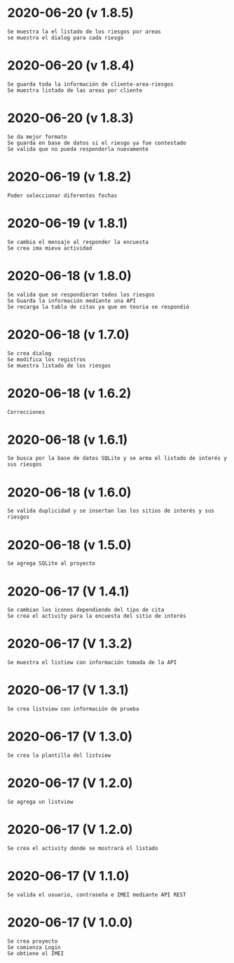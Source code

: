 # 2020-06-20 (v 1.8.5)
    Se muestra la el listado de los riesgos por areas
    se muestra el dialog para cada riesgo
# 2020-06-20 (v 1.8.4)
    Se guarda toda la información de cliente-area-riesgos
    Se muestra listado de las areas por cliente
# 2020-06-20 (v 1.8.3)
    Se da mejor formato
    Se guarda en base de datos si el riesgo ya fue contestado
    Se valida que no pueda responderla nuevamente
# 2020-06-19 (v 1.8.2)
    Poder seleccionar diferentes fechas
# 2020-06-19 (v 1.8.1)
    Se cambia el mensaje al responder la encuesta
    Se crea ima mieva actividad
# 2020-06-18 (v 1.8.0)
    Se valida que se respondieran todos los riesgos
    Se Guarda la información mediante una API
    Se recarga la tabla de citas ya que en teoria se respondió
# 2020-06-18 (v 1.7.0)
    Se crea dialog
    Se modifica los registros
    Se muestra listado de los riesgos
# 2020-06-18 (v 1.6.2)
    Correcciones
# 2020-06-18 (v 1.6.1)
    Se busca por la base de datos SQLite y se arma el listado de interés y sus riesgos
# 2020-06-18 (v 1.6.0)
    Se valida duplicidad y se insertan las los sitios de interés y sus riesgos
# 2020-06-18 (v 1.5.0)
    Se agrega SQLite al proyecto
# 2020-06-17 (V 1.4.1)
    Se cambian los iconos dependiendo del tipo de cita
    Se crea el activity para la encuesta del sitio de interés
# 2020-06-17 (V 1.3.2)
    Se muestra el listiew con información tomada de la API
# 2020-06-17 (V 1.3.1)
    Se crea listview con información de prueba
# 2020-06-17 (V 1.3.0)
    Se crea la plantilla del listview
# 2020-06-17 (V 1.2.0)
    Se agrega un listview
# 2020-06-17 (V 1.2.0)
    Se crea el activity donde se mostrará el listado
# 2020-06-17 (V 1.1.0)
    Se valida el usuario, contraseña e IMEI mediante API REST
# 2020-06-17 (V 1.0.0)
    Se crea proyecto
    Se comienza Login
    Se obtiene el IMEI